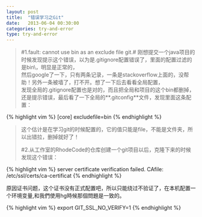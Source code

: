 ```yaml
---
layout: post
title:  "错误学习之Git"
date:   2013-06-04 00:30:00
categories: try-and-error
type: try-and-error
---
```


>#1.fault: cannot use bin as an exclude file git.#
>刚想提交一个java项目的时候发现提示这个错误，以为是\.gitignore配置错误了，里面的配置过滤的是bin\\，明显是正常的，  
>然后google了一下，只有两条记录，一条是stackoverflow上面的，没帮助！另外一条被墙了，打不开。想了一下后去看看全局配置，  
>发现全局的\.gitignore配置也是对的，而且把全局和项目的这个bin都删掉，还是提示错误，最后看了一下全局的**\.gitconfig**文件，发现里面这条配置：  

{% highlight vim %}
[core]
	excludefile=bin
{% endhighlight %}

>这个估计是在学习git的时候配置的，它的值只能是file，不能是文件夹，所以出错拉，删掉就好了！
>
>#2.从工作室的RhodeCode的仓库创建一个git项目以后，克隆下来的时候发现这个错误：

{% highlight vim %}
server certificate verification failed. CAfile: /etc/ssl/certs/ca-certificat
{% endhighlight %}

原因证书问题，这个证书没有正式配置吧，所以只能绕过不验证了，在本机配置一个环境变量,和我們使用hg時候那個問題是一致的。

{% highlight vim %}
export GIT_SSL_NO_VERIFY=1
{% endhighlight %}
